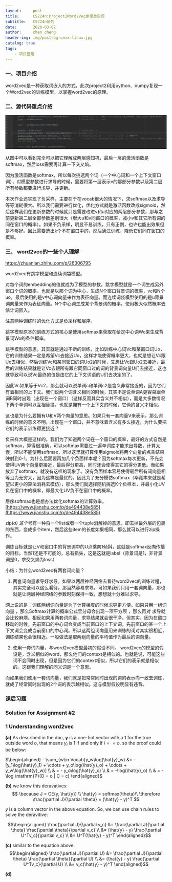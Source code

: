 ```yaml
---
layout:     post
title:      CS224n:Project2Word2Vec原理及实现
subtitle:   CS224n系列
date:       2020-03-02
author:     chen cheng
header-img: img/post-bg-unix-linux.jpg
catalog: true
tags:
    - 项目整理
---
```


### 一、项目介绍
word2vec是一种获取词嵌入的方式，此次project2利用python、numpy复现一个Word2vec的训练模型，以掌握word2vec的原理。


### 二、源代码重点介绍

![a2_softmax.jpg](/img/2020-03-02/a2_softmax.jpg)

从图中可以看到完全可以把它理解成两层感知机，最后一层的激活函数是softmax，然后loss需要再计算一下交叉熵。

因为激活函数是softmax，所以每次挑选两个词（一个中心词和一个上下文窗口词），对模型参数进行求导的时候，需要将第一层表示v的那部分参数以及第二层所有参数都要进行求导，并更新。

本次作业还实现了负采样，主要在于在vocab很大的情况下，求softmax以及求导等等消耗很大。所以我们需要进行优化，优化方式就是激活函数改成sigmoid，然后这样我们在更新参数的时候就只是需要改进v和u对应的两层部分参数，那与之前更新第二层全部参数差别很大（增大u和v同窗口的概率，减小v和其它所有词的同在窗口的概率）。如果不负采样，明显不易训练，只有正例，也许也能出效果但是不够好。因此需要选出k个不在窗口中的，然后通过训练，降低它们同在窗口的概率。

### 三、 word2vec的一些个人理解

https://zhuanlan.zhihu.com/p/26306795

word2vec有跳字模型和连续词袋模型。

对每个词的embedding的值就成为了模型的参数。跳字模型就是一个词生成另外窗口个词的概率，也就是以那个词为中心，生成N个窗口背景词的概率，vc和N个uo，最后使用的是v中心词向量来作为表征向量。而连续词袋模型使用的是u背景词向量来作为表征向量。N个中心词生成某个背景词的概率。使用极大似然概率去估计词嵌入。

注意两种训练时的优化方式是负采样和层序。

跳字模型原本的训练方式的核心是使用softmax来获取在给定中心词Wc来生成背景词Wo的条件概率。

跳字模型的意思。其实就是通过不断的训练，比如训练中心词Vc和某窗口词Uo，它的训练结果一定是希望Vc去接近Uo，这样才能使得概率更大，也就是想让Vc跟Uo去相似，然后训练Vc和某同窗口的词Uo2的时候，又想让Vc跟Uo2去接近，最后的训练结果就是让Vc去跟所有跟它同窗口过的词的背景词向量U们去接近，这也就导致可以说Vc最终的值是由它的上下文词语的U们去决定的了。

因此Vc如果等于Vc2，那么就可以说单词c和单词c2是含义非常接近的，因为它们有着相同的上下文。我们说两个词含义相同的时候，其实不是说单词A更容易跟单词B同时出现（出现在一个窗口）（这样反而其实含义并不相似），而是大多数情况下两个单词可以互相替换，也就是拥有一个上下文的时候，它俩的含义才相似。

这也是为什么要拥有U和V两个向量的意思。如果只有一套向量V来表示，那么训练的时候的意义不明，出现在一个窗口，并不意味着含义有多么接近，为什么要把它们的表示训练得更接近？

负采样大概是这样的。我们为了知道两个词在一个窗口的概率，最好的方式自然是softmax，算得很准确，可以softmax需要过一遍单词库才能求出导数，计算太慢，所以不能使用softmax，所以这里就打算使用sigmoid将两个向量的点乘结果映射到0-1。为什么后面要再加几个负面样本呢？因为softmax每次更新，不光会使得UV两个向量更接近，最后得分更高，同时还会使得其它的得分更低。而如果放弃了softmax，就没有这样的现象了。没有负面样本容易使得最后所有词向量相等且为无穷大，因为这样是最优的。因此为了充分模仿softmax（毕竟本来就是希望以更小的算法消耗去模仿），那么我们就选择随机挑选K个负样本，并最小化UV负在窗口中的概率，即最大化UV负不在窗口中的概率。

层序softmax也是想办法优化softmax的计算效率。
[https://www.jianshu.com/p/de494438e585](https://www.jianshu.com/p/de494438e585)

zip(*a) 这个*号有一种将一个list或者一个tuple消解掉的意思，即去掉最外层的包裹的东西，变成多个item，然后这些item的长度如果相同，那么就可以进行zip操作。

训练目标就是让V和窗口中的背景词中的U点乘向1倾斜，这就是softmax反向传播的目标。当然1还是不可能的，总有损失，这是这就是label（背景词是1，非背景词是0，求交叉熵为loss）

小结：为什么word2vec有两套词向量？
1. 两套词向量求导好求导。如果以两层神经网络去看待word2vec的训练过程，其实完全可以这么看待，那当然容易求导。可如果我们只用一套词向量，那也就是让两层神经网络的参数时刻保持一致，想想就十分难以求导。

网上说的是：训练两组词向量是为了计算梯度的时候求导更方便。如果只用一组词向量 ，那么Softmax计算的概率公式里分母会出现一项平方项 ，那么再对 求导就会比较麻烦。相反如果用两套词向量，求导结果就会很干净。但其实，因为在窗口移动的时候，先前窗口的中心词会变成当前窗口的上下文词，先前窗口的某一个上下文词会变成当前窗口的中心词。所以这两组词向量用来训练的词对其实很相近，训练结果也会很相近。一般做法是取两组向量的平均值作为最后的词向量。

2. 使用一套词向量，与word2vec模型最初的假设不同。
word2vec的模型的假设是，含义相似的word，那么他们的context是相似的。也就是说，可能这些词不会同时出现，但是因为它们的context相似，所以它们的表示就是相似的。这跟我们理解的同义词是一个意思。

而如果我们使用一套词向量，我们就是把常常同时出现的词的表示向一致去训练，就成了经常同时出现的2个词的表示越相似。这与模型假设明显有违背。

### 课后习题
### Solution for Assignment #2

### 1 Understanding word2vec

 **(a)**  As described in the doc, $\boldsymbol{y}$ is a one-hot vector with a 1 for the true outside word $o$, that means $y_i$ is 1 if and only if $i == o$. so the proof could be below:
<!-- $ - \sum_{w\in Vocab}y_w\log(\hat{y}_o) = $ -->

$\begin{aligned}
    - \sum_{w\in Vocab}y_w\log(\hat{y}_w) &= - [y_1\log(\hat{y}_1) + \cdots + y_o\log(\hat{y}_o) + \cdots + y_w\log(\hat{y}_w)] \\
    & = - y_o\log(\hat{y}_o) \\
    & = -\log(\hat{y}_o) \\
    & = -\log \mathrm{P}(O = o | C = c)
\end{aligned}$

**(b)** we know this deravatives:
$$
\because J = CE(y, \hat{y}) \\
\hat{y} = softmax(\theta)\\
\therefore \frac{\partial J}{\partial \theta} = (\hat{y} - y)^T
$$

$y$ is a column vector in the above equation. So, we can use chain rules to solve the deravitive:

$$\begin{aligned}
\frac{\partial J}{\partial v_c} &= \frac{\partial J}{\partial \theta} \frac{\partial \theta}{\partial v_c} \\
&= (\hat{y} - y) \frac{\partial U^Tv_c}{\partial v_c} \\
&= U^T(\hat{y} - y)^T
\end{aligned}$$

**(c)**
similar to the equation above.
$$\begin{aligned}
\frac{\partial J}{\partial U} &= \frac{\partial J}{\partial \theta} \frac{\partial \theta}{\partial U} \\
&= (\hat{y} - y) \frac{\partial U^Tv_c}{\partial U} \\
&= v_c(\hat{y} - y)^T
\end{aligned}$$

**(d)**